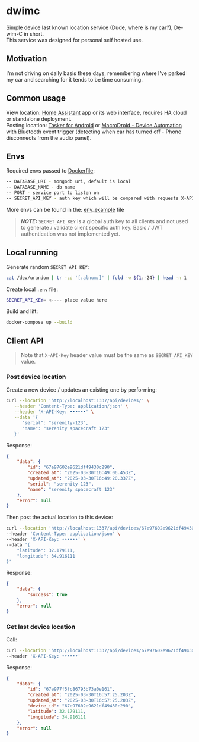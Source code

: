 # dwimc

Simple device last known location service (Dude, where is my car?), De-wim-C in short.  
This service was designed for personal self hosted use.

## Motivation

I'm not driving on daily basis these days, remembering where I've parked my car and
searching for it tends to be time consuming.

## Common usage

View location: [Home Assistant](https://www.home-assistant.io/) app or its web interface, requires HA cloud or standalone deployment.  
Posting location: [Tasker for Android](https://play.google.com/store/apps/details?id=net.dinglisch.android.taskerm) or [MacroDroid - Device Automation](https://play.google.com/store/apps/details?id=com.arlosoft.macrodroid) with Bluetooth event trigger (detecting when car has turned off - Phone disconnects from the audio panel).

## Envs

Required envs passed to [Dockerfile](./Dockerfile):

```bash
-- DATABASE_URI - mongodb uri, default is local
-- DATABASE_NAME - db name
-- PORT - service port to listen on
-- SECRET_API_KEY - auth key which will be compared with requests X-API-Key header content.
```

More envs can be found in the: [env_example](./env_example) file

> **_NOTE:_** `SECRET_API_KEY` is a global auth key to all clients and not used to generate / validate client specific auth key. Basic / JWT authentication was not implemented yet.

## Local running

Generate random `SECRET_API_KEY`:

```bash
cat /dev/urandom | tr -cd '[:alnum:]' | fold -w ${1:-24} | head -n 1
```

Create local `.env` file:

```bash
SECRET_API_KEY= <---- place value here
```

Build and lift:

```bash
docker-compose up --build
```

## Client API

> Note that `X-API-Key` header value must be the same as `SECRET_API_KEY` value.

### Post device location

Create a new device / updates an existing one by performing:

```bash
curl --location 'http://localhost:1337/api/devices/' \
   --header 'Content-Type: application/json' \
   --header 'X-API-Key: ••••••' \
   --data '{
      "serial": "serenity-123",
      "name": "serenity spacecraft 123"
   }'
```

Response:

```json
{
    "data": {
        "id": "67e97602e9621df49430c290",
        "created_at": "2025-03-30T16:49:06.453Z",
        "updated_at": "2025-03-30T16:49:20.337Z",
        "serial": "serenity-123",
        "name": "serenity spacecraft 123"
    },
    "error": null
}
```

Then post the actual location to this device:

```bash
curl --location 'http://localhost:1337/api/devices/67e97602e9621df49430c290/locations' \
--header 'Content-Type: application/json' \
--header 'X-API-Key: ••••••' \
--data '{
    "latitude": 32.179111,
    "longitude": 34.916111
}'
```

Response:

```json
{
    "data": {
        "success": true
    },
    "error": null
}
```

### Get last device location

Call:

```bash
curl --location 'http://localhost:1337/api/devices/67e97602e9621df49430c290/locations/latest' \
--header 'X-API-Key: ••••••'
```

Response:

```json
{
    "data": {
        "id": "67e977f5fc86793b73a0e161",
        "created_at": "2025-03-30T16:57:25.203Z",
        "updated_at": "2025-03-30T16:57:25.203Z",
        "device_id": "67e97602e9621df49430c290",
        "latitude": 32.179111,
        "longitude": 34.916111
    },
    "error": null
}
```
